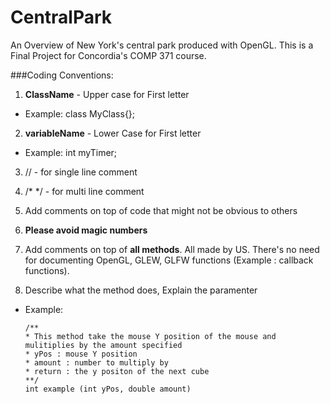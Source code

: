# CentralPark
An Overview of New York's central park produced with OpenGL. This is a Final Project for Concordia's COMP 371 course.

###Coding Conventions:

1. **ClassName** - Upper case for First letter
  * Example: class MyClass{};
2. **variableName** - Lower Case for First letter
  * Example: int myTimer;

3. //    - for single line comment
4. /* */ - for multi line comment

5. Add comments on top of code that might not be obvious to others


6. **Please avoid magic numbers**
 
7. Add comments on top of **all methods**. All made by US. There's no need for documenting OpenGL, GLEW, GLFW functions (Example : callback functions). 
8. Describe what the method does, Explain the paramenter
 * Example:
     ```
     /**
     * This method take the mouse Y position of the mouse and mulitiplies by the amount specified
     * yPos : mouse Y position
     * amount : number to multiply by
     * return : the y positon of the next cube
     **/
     int example (int yPos, double amount)
     
     ```



